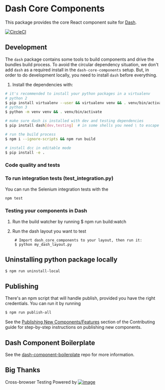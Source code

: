 # Dash Core Components

This package provides the core React component suite for [Dash][].

[![CircleCI](https://circleci.com/gh/plotly/dash-core-components.svg?style=svg)](https://circleci.com/gh/plotly/dash-core-components)

## Development

The `dash` package contains some tools to build components and drive the bundles build process.
To avoid the circular dependency situation, we don't add `dash` as a required install in the `dash-core-components` setup.
But, in order to do development locally, you need to install `dash` before everything.

1. Install the dependencies with:

```bash
# it's recommended to install your python packages in a virtualenv
# python 2
$ pip install virtualenv --user && virtualenv venv && . venv/bin/activate
# python 3
$ python -m venv venv && . venv/bin/activate

# make sure dash is installed with dev and testing dependencies
$ pip install dash[dev,testing]  # in some shells you need \ to escape []

# run the build process
$ npm i --ignore-scripts && npm run build

# install dcc in editable mode
$ pip install -e .
```

### Code quality and tests

### To run integration tests (test_integration.py)
You can run the Selenium integration tests with the
```sh
npm test
```

### Testing your components in Dash
1. Run the build watcher by running
        $ npm run build:watch

2. Run the dash layout you want to test

        # Import dash_core_components to your layout, then run it:
        $ python my_dash_layout.py

## Uninstalling python package locally

```sh
$ npm run uninstall-local
```

## Publishing

There's an npm script that will handle publish, provided you have the right credentials. You can run it by running

```sh
$ npm run publish-all
```

See the [Publishing New Components/Features](CONTRIBUTING.md#publishing-new-componentsfeatures) section of the Contributing guide for step-by-step instructions on publishing new components.

## Dash Component Boilerplate

See the [dash-component-boilerplate](https://github.com/plotly/dash-component-boilerplate) repo for more information.

[Dash]: https://plotly.com/dash
[Dash Component Boilerplate]: (https://github.com/plotly/dash-component-boilerplate)
[NPM package authors]: https://www.npmjs.com/package/dash-core-components/access
[PyPi]: https://pypi.python.org/pypi


## Big Thanks
Cross-browser Testing Powered by [![image](https://user-images.githubusercontent.com/1394467/64290307-e4c66600-cf33-11e9-85a1-12c82230a597.png)](https://saucelabs.com)
